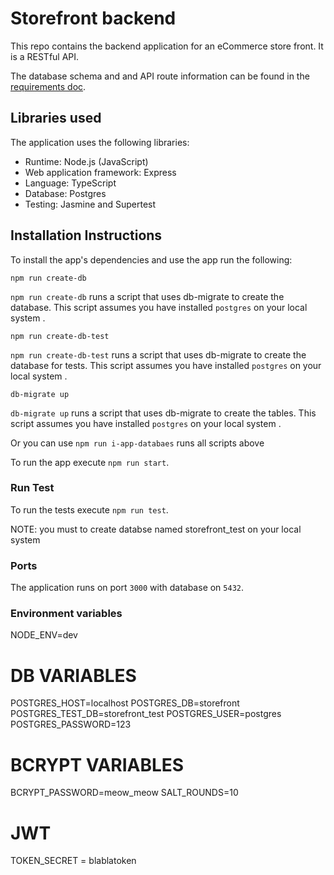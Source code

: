 # Storefront backend

This repo contains the backend application for an eCommerce store front. It is a RESTful API.

The database schema and and API route information can be found in the [requirements doc](REQUIREMENTS.md).

## Libraries used

The application uses the following libraries:

- Runtime: Node.js (JavaScript)
- Web application framework: Express
- Language: TypeScript
- Database: Postgres
- Testing: Jasmine and Supertest

## Installation Instructions

To install the app's dependencies and use the app run the following:

`npm run create-db`

`npm run create-db` runs a script that uses db-migrate to create the database. This script assumes you have installed `postgres` on your local system .

`npm run create-db-test`

`npm run create-db-test` runs a script that uses db-migrate to create the database for tests. This script assumes you have installed `postgres` on your local system .

`db-migrate up`

`db-migrate up` runs a script that uses db-migrate to create the tables. This script assumes you have installed `postgres` on your local system .

Or you can use `npm run i-app-databaes` runs all scripts above

To run the app execute `npm run start`.

### Run Test

To run the tests execute `npm run test`.

NOTE: you must to create databse named storefront_test on your local system

### Ports

The application runs on port `3000` with database on `5432`.

### Environment variables

NODE_ENV=dev

# DB VARIABLES

POSTGRES_HOST=localhost
POSTGRES_DB=storefront
POSTGRES_TEST_DB=storefront_test
POSTGRES_USER=postgres
POSTGRES_PASSWORD=123

# BCRYPT VARIABLES

BCRYPT_PASSWORD=meow_meow
SALT_ROUNDS=10

# JWT

TOKEN_SECRET = blablatoken
